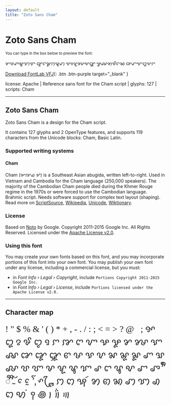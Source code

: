 ```yaml
---
layout: default
title: "Zoto Sans Cham"
---
```


# Zoto Sans Cham

<small>You can type in the box below to preview the font:</small>

<div contenteditable="true" class="texteditor" style="font-family: 'Zoto Sans Cham';">
<p spellcheck="false">ꨌꨝꨨꨘꩈꨢ ꨑꨤꨙꩀꨡꩇ ꨕꨅꨠꨍꨦꨒ ꨋꨏꩄꨃꨈꩆ ꨐꨚꨎꨁꨖꨆ</p>
</div>

[Download FontLab VFJ](https://downgit.github.io/#/home?url=https://github.com/fontlabcom/getgo-fonts/blob/main/getgo-fonts/apache/zotosans/zotosans-cham.vfj){: .btn .btn-purple target="_blank" }

license: Apache \| Reference sans font for the Cham script \| glyphs: 127 \| scripts: Cham

---


## Zoto Sans Cham

Zoto Sans Cham is a design for the Cham script.

It contains 127 glyphs and 2 OpenType features, and supports 119 characters from the Unicode blocks: Cham, Basic Latin.


### Supported writing systems


#### Cham

Cham (ꨀꨇꩉ ꨌꩌ) is a Southeast Asian abugida, written left-to-right. Used in Vietnam and Cambodia for the Cham language (250,000 speakers). The majority of the Cambodian Cham people died during the Khmer Rouge regime in the 1970s or were forced to use the Cambodian language. Brahmic script. Needs software support for complex text layout (shaping). Read more on [ScriptSource](https://scriptsource.org/scr/Cham), [Wikipedia](https://en.wikipedia.org/wiki/ISO_15924:Cham), [Unicode](https://www.unicode.org/versions/Unicode13.0.0/ch16.pdf#G55659), [Wiktionary](https://en.wiktionary.org/wiki/Category:Cham_script).


### License

Based on [Noto](https://github.com/notofonts) by Google. Copyright 2011-2015 Google Inc. All Rights Reserved. Licensed under the [Apache License v2.0](https://www.apache.org/licenses/LICENSE-2.0.txt).

### Using this font

You may create your own fonts based on this font, and you may incorporate portions of this font into your own font. You may publish your own font under any license, including a commercial license, but you must:

- in _Font Info › Legal › Copyright_, include `Portions Copyright 2011-2015 Google Inc.`
- in _Font Info › Legal › License_, include `Portions licensed under the Apache License v2.0.`


---

## Character map

<div style="font-family: 'Zoto Sans Cham'; font-size: 2em;">
! " $ % & ' ( ) * + , - . / : ; < = > ? @   ; ꨀ ꨁ ꨂ ꨃ ꨄ ꨅ ꨆ ꨇ ꨈ ꨉ ꨊ ꨋ ꨌ ꨍ ꨎ ꨏ ꨐ ꨑ ꨒ ꨓ ꨔ ꨕ ꨖ ꨗ ꨘ ꨙ ꨚ ꨛ ꨜ ꨝ ꨞ ꨟ ꨠ ꨡ ꨢ ꨣ ꨤ ꨥ ꨦ ꨧ ꨨ ꨩ ꨪ ꨫ ꨬ ꨭ ꨮ ꨯ ꨰ ꨱ ꨲ ꨳ ꨴ ꨵ ꨶ ꩀ ꩁ ꩂ ꩃ ꩄ ꩅ ꩆ ꩇ ꩈ ꩉ ꩊ ꩋ ꩌ ꩍ ꩜ ꩝ ꩞ ꩟
</div>

